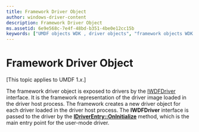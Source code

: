 ```yaml
---
title: Framework Driver Object
author: windows-driver-content
description: Framework Driver Object
ms.assetid: 6e9e568c-7e4f-48bd-b351-4be0e12cc15b
keywords: ["UMDF objects WDK , driver objects", "framework objects WDK UMDF , driver objects", "driver objects WDK UMDF", "IWDFDriver"]
---
```


# Framework Driver Object


\[This topic applies to UMDF 1.*x*.\]

The framework driver object is exposed to drivers by the [IWDFDriver](https://msdn.microsoft.com/library/windows/hardware/ff558893) interface. It is the framework representation of the driver image loaded in the driver host process. The framework creates a new driver object for each driver loaded in the driver host process. The **IWDFDriver** interface is passed to the driver by the [**IDriverEntry::OnInitialize**](https://msdn.microsoft.com/library/windows/hardware/ff554900) method, which is the main entry point for the user-mode driver.

 

 





